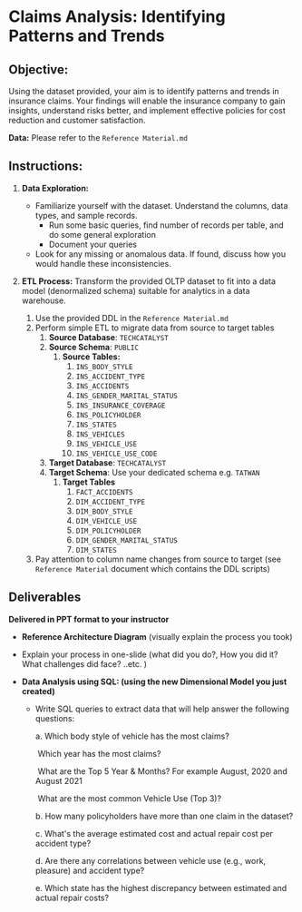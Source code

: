 # **Claims Analysis: Identifying Patterns and Trends**

## **Objective:** 

Using the dataset provided, your aim is to identify patterns and trends in insurance claims. Your findings will enable the insurance company to gain insights, understand risks better, and implement effective policies for cost reduction and customer satisfaction.

**Data:**  Please refer to the `Reference Material.md`

## **Instructions:**

1. **Data Exploration:**

   - Familiarize yourself with the dataset. Understand the columns, data types, and sample records. 
     - Run some basic queries, find number of records per table, and do some general exploration 
     - Document your queries 
   - Look for any missing or anomalous data. If found, discuss how you would handle these inconsistencies.
2. **ETL Process:** Transform the provided OLTP dataset to fit into a data model (denormalized schema) suitable for analytics in a data warehouse.

   1. Use the provided DDL in the `Reference Material.md`
   2. Perform simple ETL to migrate data from source to target tables
      1. **Source Database**: `TECHCATALYST`
      2. **Source Schema**: `PUBLIC`
         1. **Source Tables:**
            1. `INS_BODY_STYLE`
            2. `INS_ACCIDENT_TYPE`
            3. `INS_ACCIDENTS`
            4. `INS_GENDER_MARITAL_STATUS`
            5. `INS_INSURANCE_COVERAGE`
            6. `INS_POLICYHOLDER`
            7. `INS_STATES`
            8. `INS_VEHICLES`
            9. `INS_VEHICLE_USE`
            10. `INS_VEHICLE_USE_CODE`
      3. **Target Database**: `TECHCATALYST`
      4. **Target Schema**: Use your dedicated schema e.g. `TATWAN` 
         1. **Target Tables**
            1. `FACT_ACCIDENTS`
            2. `DIM_ACCIDENT_TYPE`
            3. `DIM_BODY_STYLE`
            4. `DIM_VEHICLE_USE`
            5. `DIM_POLICYHOLDER`
            6. `DIM_GENDER_MARITAL_STATUS`
            7. `DIM_STATES`
   3. Pay attention to column name changes from source to target (see `Reference Material` document which contains the DDL scripts)

## Deliverables 

**Delivered in PPT format to your instructor** 

* **Reference Architecture Diagram** (visually explain the process you took)

* Explain your process in one-slide (what did you do?, How you did it? What challenges did face?  ..etc. )

* **Data Analysis using SQL: (using the new Dimensional Model you just created)** 

  - Write SQL queries to extract data that will help answer the following questions:

    a. Which body style of vehicle has the most claims?  

    ​     Which year has the most claims?

    ​     What are the Top 5 Year & Months? For example August, 2020 and August 2021

    ​     What are the most common Vehicle Use (Top 3)?

    b. How many policyholders have more than one claim in the dataset? 

    c. What's the average estimated cost and actual repair cost per accident type? 

    d. Are there any correlations between vehicle use (e.g., work, pleasure) and accident type? 

    e. Which state has the highest discrepancy between estimated and actual repair costs?

  
